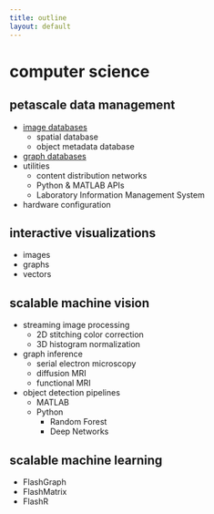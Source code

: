 ```yaml
---
title: outline
layout: default
---
```


# computer science

## petascale data management
- [image databases](https://github.com/neurodata/open-connectome)
	- spatial database
	- object metadata database
- [graph databases](https://github.com/neurodata/ndgrutedb)
- utilities
	- content distribution networks
	- Python & MATLAB APIs
	- Laboratory Information Management System
- hardware configuration

## interactive visualizations
- images
- graphs
- vectors

## scalable machine vision 
- streaming image processing
	- 2D stitching color correction 
	- 3D histogram normalization
- graph inference
	- serial electron microscopy
	- diffusion MRI
	- functional MRI
- object detection pipelines
	- MATLAB
	- Python
		- Random Forest
		- Deep Networks

## scalable machine learning
- FlashGraph
- FlashMatrix
- FlashR